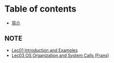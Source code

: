# Table of contents

* [简介](README.md)

## NOTE

* [Lec01 Introduction and Examples](note/lec01-introduction-and-examples.md)
* [Lec03 OS Organization and System Calls (Frans)](note/lec03-os-organization-and-system-calls-frans.md)
